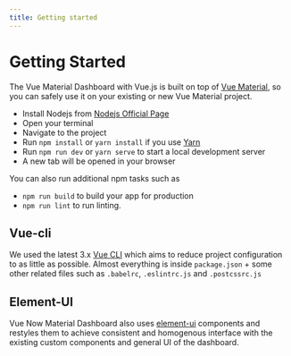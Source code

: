 ```yaml
---
title: Getting started
---
```


# Getting Started

The Vue Material Dashboard with Vue.js is built on top of [Vue Material](https://vuematerial.io/),
so you can safely use it on your existing or new Vue Material project.

- Install Nodejs from [Nodejs Official Page](https://nodejs.org/en/)
- Open your terminal
- Navigate to the project
- Run `npm install` or `yarn install` if you use [Yarn](https://yarnpkg.com/en/)
- Run `npm run dev` or `yarn serve` to start a local development server
- A new tab will be opened in your browser

You can also run additional npm tasks such as
- `npm run build` to build your app for production
- `npm run lint` to run linting.

## Vue-cli

We used the latest 3.x [Vue CLI](https://github.com/vuejs/vue-cli) which aims to reduce project configuration
to as little as possible. Almost everything is inside `package.json` + some other related files such as
`.babelrc`, `.eslintrc.js` and `.postcssrc.js`

## Element-UI

  Vue Now Material Dashboard also uses [element-ui](https://vuematerial.io/ui-elements/elevation) components and restyles them to achieve consistent and homogenous interface with the existing custom components and general UI of the dashboard.
